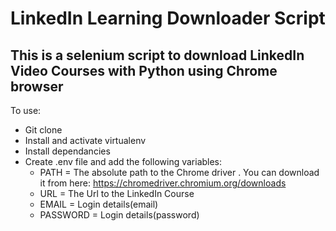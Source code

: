 # LinkedIn Learning Downloader Script
## This is a selenium script to download LinkedIn Video Courses with Python using Chrome browser

To use:
  - Git clone 
  - Install and activate virtualenv
  - Install dependancies
  - Create .env file and add the following variables:
      - PATH = The absolute path to the Chrome driver . You can download it from here: https://chromedriver.chromium.org/downloads
      - URL = The Url to the LinkedIn Course
      - EMAIL = Login details(email)
      - PASSWORD = Login details(password)
   
